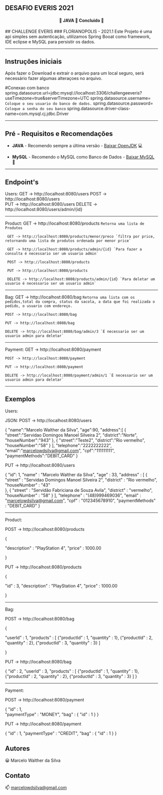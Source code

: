 ## DESAFIO EVERIS 2021
<h4 align="center"> 
	🚧  JAVA 🚀 Concluido  🚧
</h4>
## CHALLENGE EVERIS
### FLORIANOPOLIS - 2021.1
Este Projeto é uma api simples sem autenticação, utilizamos Spring Booat como framework, IDE eclipse e MySQL para persistir os dados.

------------------------------------
## Instruções iniciais

Após fazer o Download e extrair o arquivo para um local seguro, será necessário fazer algumas alteraçoes no arquivo.

#Conexao com banco
spring.datasource.url=jdbc:mysql://localhost:3306/challengeeveris?useTimezone=true&serverTimezone=UTC
spring.datasource.username= `Coloque o seu usuario do banco de dados.`
spring.datasource.password= `Coloque a senha do seu banco`
spring.datasource.driver-class-name=com.mysql.cj.jdbc.Driver

------------------------------------

## Pré - Requisitos e Recomendações

- **JAVA** - Recomendo sempre a última versão - [Baixar OpenJDK](http://jdk.java.net/archive/) :computer:

- **MySQL** - Recomendo o MySQL como Banco de Dados - [Baixar MySQL](https://www.mysql.com/downloads/) :bank:

------------------------------------
## Endpoint's
Users:
     GET -> http://localhost:8080/users
     POST -> http://localhost:8080/users     
     PUT -> http://localhost:8080/users
    DELETE -> http://localhost:8080/users/admin/{id}
    
------------------------------------    
Product:
     GET -> http://localhost:8080/products  `Retorna uma lista de Produtos`
     
     GET -> http://localhost:8080/products/menor/preco `filtra por price, retornando uma lista de produtos ordenada por menor price`
     
     GET -> http://localhost:8080/products/admin/{id} `Para fazer a consulta é necessario ser um usuario admin`
     
     POST -> http://localhost:8080/products
     
     PUT -> http://localhost:8080/products 
     
     DELETE -> http://localhost:8080/products/admin/{id} `Para deletar um usuario é necessario ser um usuario admin`
     
     
------------------------------------
Bag:
    GET -> http://localhost:8080/bag `Retorna uma lista com os pedidos,total da compra, status da sacola, a data que foi realizada o pedido, o usuario com endereço.`
    
    POST -> http://localhost:8080/bag
    
    PUT -> http://localhost:8080/bag
    
    DELETE -> http://localhost:8080/bag/admin/3 `É necessario ser um usuario admin para deletar`
    
------------------------------------    
Payment:
    GET -> http://localhost:8080/payment
    
    POST -> http://localhost:8080/payment
    
    PUT -> http://localhost:8080/payment
    
    DELETE -> http://localhost:8080/payment/admin/1 `É necessario ser um usuario admin para deletar` 
    
------------------------------------

## Exemplos

Users:
 
 JSON: 
  POST -> http://localhost:8080/users
 
   
 {
   "name":"Marcelo Walther da Silva",
   "age":90,
   "address":[
      {
         "street":"Servidao Domingos Manoel Silveira 2",
         "district":"Norte",
         "houseNumber":"943"
      },
      {
         "street":"Teste2",
         "district":"Rio vermelho",
         "houseNumber":"58"
      }
   ],
   "telephone":"2222222222",
   "email":"marcelowdsilva@gmail.com",
   "cpf":"111111111",
   "paymentMethods":"DEBIT_CARD"
}

PUT -> http://localhost:8080/users


{ 
    "id": 1,
    "name" : "Marcelo Walther da Silva",
    "age" : 33,
    "address" : [
        {
            "street" : "Servidao Domingos Manoel Silveira 2",
            "district" : "Rio vermelho",
            "houseNumber" : "43"            
        }, 
        {
            "street" : "Servidão Fabriciana de Souza Avila",
            "district" : "vermelho",
            "houseNumber" : "58"
        }
    ],
    "telephone" : "(48)999469036",
    "email" : "marcelowdsilva@gmail.com",
    "cpf" : "012345678910",
    "paymentMethods" : "DEBIT_CARD"
 }
 


------------------------------------

Product:
 
POST -> http://localhost:8080/products


{

 "description" : "PlayStation 4",
 "price" : 1000.00
 
} 

PUT -> http://localhost:8080/products 
  

{

   "id" : 3,
   "description" : "PlayStation 4",
   "price" : 1000.00
   
}    
  

------------------------------------

Bag:

POST -> http://localhost:8080/bag 
 
 


{

  "userId" : 1,
  "products" : [
  {"productId" : 1, "quantity" : 1},
       {"productId" : 2, "quantity" : 2},
       {"productId" : 3, "quantity" : 3}
   ]
   
}




PUT -> http://localhost:8080/bag
  

{
    "id" : 2,
    "userId" : 3,
    "products" : [
        {"productId" : 1, "quantity" : 1},
        {"productId" : 2, "quantity" : 2},
        {"productId" : 3, "quantity" : 3}
    ]
}


------------------------------------

Payment:

POST -> http://localhost:8080/payment




{
    "id" : 1,    
    "paymentType" : "MONEY",
        "bag" : {
         "id" : 1
     }
}    

 
  

  
PUT -> http://localhost:8080/payment
  

{
    "id" : 1,
    "paymentType" : "CREDIT",
    "bag" : {
    "id" : 1
    }
}
 


## Autores

:grinning: Marcelo Walther da Silva

## Contato

:mailbox: marcelowdsilva@gmail.com
